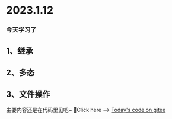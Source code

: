 # 2023.1.12
### 今天学习了
## 1、继承
## 2、多态
## 3、文件操作
主要内容还是在代码里见吧~
:rabbit2:Click here --> [Today's code on gitee](https://gitee.com/C-11nJxxs-web/study/tree/master/cpp/2023.1.12/2023.1.12/2023.1.12)
